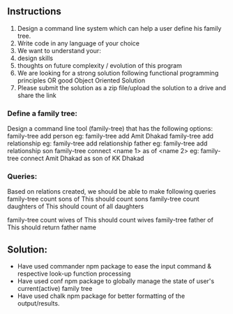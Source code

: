 ## Instructions
1. Design a command line system which can help a user define his family tree.
2. Write code in any language of your choice
3. We want to understand your:
1. design skills
2. thoughts on future complexity / evolution of this program
4. We are looking for a strong solution following functional programming
principles OR good Object Oriented Solution
5. Please submit the solution as a zip file/upload the solution to a drive and
share the link

### Define a family tree:
Design a command line tool (family-tree) that has the following options:
family-tree add person <name>
eg: family-tree add Amit Dhakad
family-tree add relationship <name>
eg: family-tree add relationship father
eg: family-tree add relationship son
family-tree connect <name 1> as <relationship> of <name 2>
eg: family-tree connect Amit Dhakad as son of KK Dhakad

### Queries:
Based on relations created, we should be able to make following queries
family-tree count sons of <name>
This should count sons
family-tree count daughters of <name>
This should count of all daughters

family-tree count wives of <name>
This should count wives
family-tree father of <name>
This should return father name

## Solution:
- Have used commander npm package to ease the input command & respective look-up function processing 
- Have used conf npm package to globally manage the state of user's current(active) family tree
- Have used chalk npm package for better formatting of the output/results.